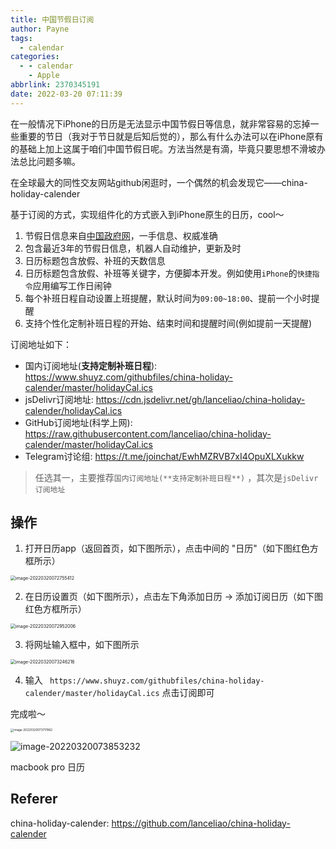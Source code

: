 ```yaml
---
title: 中国节假日订阅
author: Payne
tags:
  - calendar
categories:
  - - calendar
    - Apple
abbrlink: 2370345191
date: 2022-03-20 07:11:39
---
```


在一般情况下iPhone的日历是无法显示中国节假日等信息，就非常容易的忘掉一些重要的节日（我对于节日就是后知后觉的），那么有什么办法可以在iPhone原有的基础上加上这属于咱们中国节假日呢。方法当然是有滴，毕竟只要思想不滑坡办法总比问题多嘛。

在全球最大的同性交友网站github闲逛时，一个偶然的机会发现它——china-holiday-calender

基于订阅的方式，实现组件化的方式嵌入到iPhone原生的日历，cool～

1. 节假日信息来自[中国政府网](http://www.gov.cn/)，一手信息、权威准确
2. 包含最近3年的节假日信息，机器人自动维护，更新及时
3. 日历标题包含放假、补班的天数信息
4. 日历标题包含放假、补班等关键字，方便脚本开发。例如使用`iPhone`的`快捷指令`应用编写工作日闹钟
5. 每个补班日程自动设置上班提醒，默认时间为`09:00~18:00`、提前一个小时提醒
6. 支持个性化定制补班日程的开始、结束时间和提醒时间(例如提前一天提醒)

订阅地址如下：

- 国内订阅地址(**支持定制补班日程**): https://www.shuyz.com/githubfiles/china-holiday-calender/master/holidayCal.ics
- jsDelivr订阅地址: https://cdn.jsdelivr.net/gh/lanceliao/china-holiday-calender/holidayCal.ics
- GitHub订阅地址(科学上网): https://raw.githubusercontent.com/lanceliao/china-holiday-calender/master/holidayCal.ics
- Telegram讨论组: https://t.me/joinchat/EwhMZRVB7xI4OpuXLXukkw

> 任选其一，主要推荐`国内订阅地址(**支持定制补班日程**)` ，其次是`jsDelivr订阅地址`



## 操作

1. 打开日历app（返回首页，如下图所示），点击中间的 "日历"（如下图红色方框所示）

<img src="/Users/payne/Library/Application Support/typora-user-images/image-20220320072755412.png" alt="image-20220320072755412" style="zoom:50%;" />

2. 在日历设置页（如下图所示），点击左下角添加日历 -> 添加订阅日历（如下图红色方框所示）

<img src="https://tva1.sinaimg.cn/large/e6c9d24egy1h0fzw21zjxj20ki0wctat.jpg" alt="image-20220320072952006" style="zoom:50%;" />

3. 将网址输入框中，如下图所示

<img src="https://tva1.sinaimg.cn/large/e6c9d24egy1h0fzz2wstcj20kw0yc75v.jpg" alt="image-20220320073246216" style="zoom:50%;" />

4. 输入 ` https://www.shuyz.com/githubfiles/china-holiday-calender/master/holidayCal.ics` 点击订阅即可



完成啦～

<img src="https://tva1.sinaimg.cn/large/e6c9d24egy1h0g03s8iaaj20u01sztcp.jpg" alt="image-20220320073717862" style="zoom:33%;" />



![image-20220320073853232](https://tva1.sinaimg.cn/large/e6c9d24egy1h0g05fnmg3j21az0u00w8.jpg)

macbook pro 日历

## Referer

china-holiday-calender: https://github.com/lanceliao/china-holiday-calender
